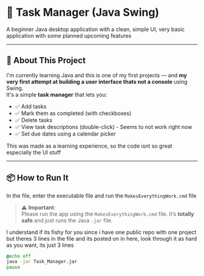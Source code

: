 # 📝 Task Manager (Java Swing)  
A beginner Java desktop application with a clean, simple UI, very basic application with some planned upcoming features

---

## 👋 About This Project

I'm currently learning Java and this is one of my first projects — and **my very first attempt at building a user interface thats not a console** using Swing.  
It's a simple **task manager** that lets you:

- ✅ Add tasks
- ✅ Mark them as completed (with checkboxes)
- ✅ Delete tasks
- ✅ View task descriptions (double-click) - Seems to not work right now
- ✅ Set due dates using a calendar picker

This was made as a learning experience, so the code isnt so great
especially the UI stuff

---

## 📦 How to Run It

In the file, enter the executable file and run the `MakesEverythingWork.cmd` file

> ⚠️ **Important**:  
> Please run the app using the `MakesEverythingWork.cmd` file. It’s **totally safe** and just runs the Java `.jar` file.

I understand if its fishy for you since i have one public repo with one project but theres 3 lines in the file and its posted on in here, look through it as hard as you want, its just 3 lines

```cmd
@echo off
java -jar Task_Manager.jar
pause
